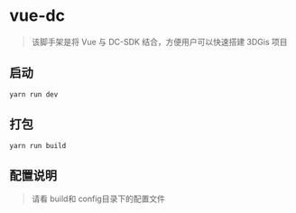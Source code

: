 # vue-dc

> 该脚手架是将 Vue 与 DC-SDK 结合，方便用户可以快速搭建 3DGis 项目

## 启动

```node
yarn run dev
```

## 打包

```node
yarn run build
```

## 配置说明

> 请看 build和 config目录下的配置文件